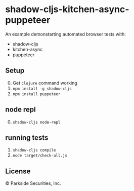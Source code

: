 # shadow-cljs-kitchen-async-puppeteer

An example demonstarting automated browser tests with:

- shadow-cljs
- kitchen-async
- puppeteer

## Setup

0. Get `clojure` command working
1. `npm install -g shadow-cljs`
2. `npm install puppeteer`

## node repl

0. `shadow-cljs node-repl`

## running tests

1. `shadow-cljs compile`
2. `node target/check-all.js`

## License
&copy; Parkside Securities, Inc.